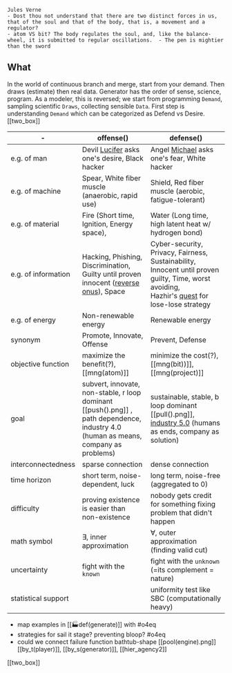 ```
Jules Verne
- Dost thou not understand that there are two distinct forces in us, that of the soul and that of the body, that is, a movement and a regulator?
- atom VS bit? The body regulates the soul, and, like the balance-wheel, it is submitted to regular oscillations.  - The pen is mightier than the sword 
```

## What
In the world of continuous branch and merge, start from your demand. Then draws (estimate) then real data. Generator has the order of sense, science, program. As a modeler, this is reversed; we start from programming `Demand`, sampling scientific `Draws`, collecting sensible `Data`. First step is understanding `Demand` which can be categorized as Defend vs Desire.
[[two_box]]

| -                   | offense()                                                                                                                                   | defense()                                                                                                                                                                                                                                                                                                                     |
| ------------------- | ----------------------------------------------------------------------------------------------------------------------------------------- | --------------------------------------------------------------------------------------------------------------------------------------------------------------------------------------------------------------------------------------------------------------------------------------------------------------------------- |
| e.g. of man         | Devil [Lucifer](https://en.wikipedia.org/wiki/Lucifer) asks one's desire, Black hacker                                                    | Angel [Michael](https://en.wikipedia.org/wiki/Michael_(archangel)) asks one's fear, White hacker                                                                                                                                                                                                                            |
| e.g. of machine     | Spear, White fiber muscle (anaerobic, rapid use)                                                                                          | Shield, Red fiber muscle (aerobic, fatigue-tolerant)                                                                                                                                                                                                                                                                        |
| e.g. of material    | Fire (Short time, Ignition, Energy space),                                                                                                | Water (Long time, high latent heat w/ hydrogen bond)                                                                                                                                                                                                                                                                        |
| e.g. of information | Hacking, Phishing, Discrimination, Guilty until proven innocent ([reverse onus](https://en.wikipedia.org/wiki/Reverse_onus)), Space       | Cyber-security, Privacy, Fairness, Sustainability, Innocent until proven guilty, Time, worst avoiding, Hazhir's [quest](https://medium.com/@jahandad.memarian/hazhir-rahmandad-applying-system-dynamics-to-social-challenges-998b5bb62f84) for lose-lose strategy                                                           |
| e.g. of energy      | Non-renewable energy                                                                                                                      | Renewable energy                                                                                                                                                                                                                                                                                                            |
| synonym             | Promote, Innovate, Offense                                                                                                                | Prevent, Defense                                                                                                                                                                                                                                                                                                            |
| objective function  | maximize the benefit(?), [[mng(atom)]]                                                                                                    | minimize the cost(?),   [[mng(bit))]], [[mng(project)]]                                                                                                                                                                                                                                                                      |
| goal                | subvert, innovate, non-stable, r loop dominant [[push().png]] , path dependence, industry 4.0 (human as means, company as problems)                          | sustainable, stable, b loop dominant  [[pull().png]], [industry 5.0](https://www.forbes.com/sites/jeroenkraaijenbrink/2022/05/24/what-is-industry-50-and-how-it-will-radically-change-your-business-strategy/?fbclid=IwAR0dfsxXp54qUtXG1RK-Jrof1E4qjceVnnL1umE3EvZeIkttv6KSwmktsT8&sh=2815339120bd) (humans as ends, company as solution) |
| interconnectedness  | sparse connection                                                                                                                         | dense connection                                                                                                                                                                                                                                                                                                            |
| time horizon        | short term, noise-dependent, luck                                                                                                               | long term, noise-free (aggregated to 0)                                                                                                                                                                                                                                                                                     |
| difficulty          | proving existence is easier than non-existence                                                                                            | nobody gets credit for something fixing problem that didn't happen                                                                                                                                                                                                                                                          |
| math symbol         | $\exists$, inner approximation                                                                                                            | $\forall$, outer approximation (finding valid cut)                                                                                                                                                                                                                                                                          |
| uncertainty         | fight with the `known`                                                                                                                    | fight with the `unknown` (=its complement = nature)                                                                                                                                                                                                                                                                         |
| statistical support |                                                                                                                                           | uniformity test like SBC (computationally heavy)                                                                                                                                                                                                                                                                            |

- map examples in [[🏭def(generate)]] with #o4eq 
- strategies for sail it stage? preventing bloop? #o4eq 
- could we connect failure function bathtub-shape [[pool(engine).png]]
[[by_t(player)]], [[by_s(generator)]], [[hier_agency2]]

[[two_box]]